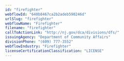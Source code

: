 ```yaml
---
id: "firefighter"
webflowId: "640b8467ca2b2adeb590246d"
urlSlug: "firefighter"
webflowName: "Firefighter"
filename: "firefighter"
callToActionLink: "http://nj.gov/dca/divisions/dfs/"
issuingAgency: "Department of Community Affairs"
divisionPhone: "(609) 777-3552"
webflowIndustry: "Firefighter"
licenseCertificationClassification: "LICENSE"
---
```

